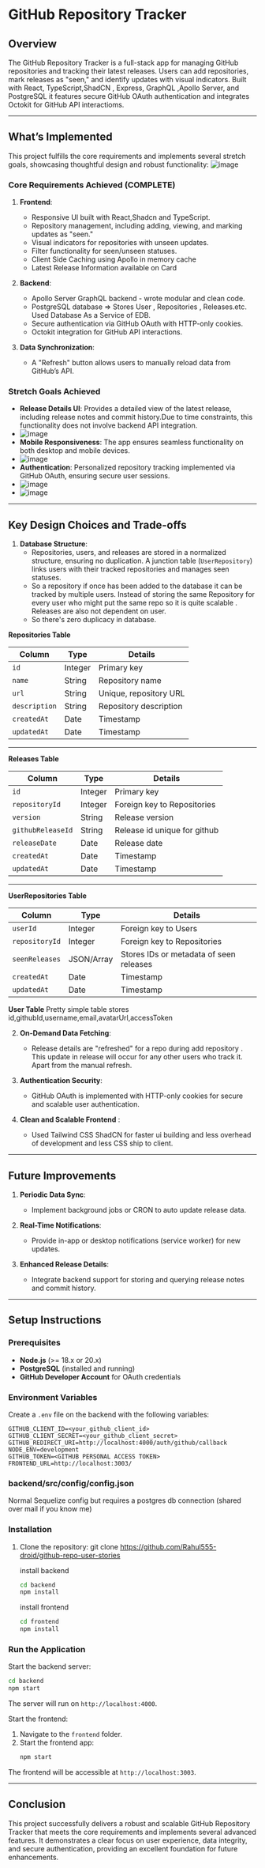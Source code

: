 # GitHub Repository Tracker

## **Overview**
The GitHub Repository Tracker is a full-stack app for managing GitHub repositories and tracking their latest releases. 
Users can add repositories, mark releases as "seen," and identify updates with visual indicators. Built with React, TypeScript,ShadCN , Express, GraphQL ,Apollo Server, and PostgreSQL it features secure GitHub OAuth authentication and integrates Octokit for GitHub API interactioms.

---

## **What’s Implemented**

This project fulfills the core requirements and implements several stretch goals, showcasing thoughtful design and robust functionality:
![image](https://github.com/user-attachments/assets/fc7e02f5-3355-4e54-8f86-7bc81d4ab9d9)


### **Core Requirements Achieved** (COMPLETE)
1. **Frontend**:
   - Responsive UI built with React,Shadcn and TypeScript.
   - Repository management, including adding, viewing, and marking updates as "seen."
   - Visual indicators for repositories with unseen updates.
   - Filter functionality for seen/unseen statuses.
   - Client Side Caching using Apollo in memory cache
   - Latest Release Information available on Card
   

2. **Backend**:
   - Apollo Server GraphQL backend - wrote modular and clean code.
   - PostgreSQL database => Stores User , Repositories , Releases.etc. Used Database As a Service of EDB.
   - Secure authentication via GitHub OAuth with HTTP-only cookies.
   - Octokit integration for GitHub API interactions.

3. **Data Synchronization**:
   - A "Refresh" button allows users to manually reload data from GitHub’s API.

### **Stretch Goals Achieved** 
- **Release Details UI**: Provides a detailed view of the latest release, including release notes and commit history.Due to time constraints, this functionality does not involve backend API integration.
- ![image](https://github.com/user-attachments/assets/dab3ff76-d177-4283-ad64-a2cf83de5563)
- **Mobile Responsiveness**: The app ensures seamless functionality on both desktop and mobile devices.
- ![image](https://github.com/user-attachments/assets/35681328-a375-46be-9795-d764b7e1091b)
- **Authentication**: Personalized repository tracking implemented via GitHub OAuth, ensuring secure user sessions.
- ![image](https://github.com/user-attachments/assets/f2ad043e-20bd-4c99-8ba3-bbdae729d74e)
- ![image](https://github.com/user-attachments/assets/8cb4354b-2de6-4e09-8c04-4f585d506862)

---

## **Key Design Choices and Trade-offs**

1. **Database Structure**:
   - Repositories, users, and releases are stored in a normalized structure, ensuring no duplication. A junction table (`UserRepository`) links users with their tracked repositories and manages seen statuses.
   - So a repository if once has been added to the database it can be tracked by multiple users. Instead of storing the same Repository for every user who might put the same repo so it is quite scalable .       Releases are also not dependent on user.
   - So there's zero duplicacy in database.

 **Repositories Table**

| Column | Type | Details |
| --- | --- | --- |
| `id` | Integer | Primary key |
| `name` | String | Repository name |
| `url` | String | Unique, repository URL |
| `description` | String | Repository description |
| `createdAt` | Date | Timestamp |
| `updatedAt` | Date | Timestamp |

---

 **Releases Table**

| Column | Type | Details |
| --- | --- | --- |
| `id` | Integer | Primary key |
| `repositoryId` | Integer | Foreign key to Repositories |
| `version` | String | Release version |
| `githubReleaseId` | String | Release id unique for github |
| `releaseDate` | Date | Release date |
| `createdAt` | Date | Timestamp |
| `updatedAt` | Date | Timestamp |

---
**UserRepositories Table**

| Column | Type | Details |
| --- | --- | --- |
| `userId` | Integer | Foreign key to Users |
| `repositoryId` | Integer | Foreign key to Repositories |
| `seenReleases` | JSON/Array | Stores IDs or metadata of seen releases |
| `createdAt` | Date | Timestamp |
| `updatedAt` | Date | Timestamp |

 **User Table**
   Pretty simple table stores id,githubId,username,email,avatarUrl,accessToken

2. **On-Demand Data Fetching**:
   - Release details are "refreshed" for a repo during add repository . This update in release will occur for any other users who track it. Apart from the manual refresh.

3. **Authentication Security**:
   - GitHub OAuth is implemented with HTTP-only cookies for secure and scalable user authentication.
     
4. **Clean and Scalable Frontend** :
   - Used  Tailwind CSS ShadCN for faster ui building and less overhead of development and less CSS ship to client.
     
---

## **Future Improvements**
     
1. **Periodic Data Sync**:
   - Implement background jobs or CRON to auto update release data.

2. **Real-Time Notifications**:
   - Provide in-app or desktop notifications (service worker) for new updates.

3. **Enhanced Release Details**:
   - Integrate backend support for storing and querying release notes and commit history.

---

## **Setup Instructions**

### **Prerequisites**
- **Node.js** (>= 18.x or 20.x)
- **PostgreSQL** (installed and running)
- **GitHub Developer Account** for OAuth credentials

### **Environment Variables**
Create a `.env` file on the backend with the following variables:
```env
GITHUB_CLIENT_ID=<your_github_client_id>
GITHUB_CLIENT_SECRET=<your_github_client_secret>
GITHUB_REDIRECT_URI=http://localhost:4000/auth/github/callback
NODE_ENV=development
GITHUB_TOKEN=<GITHUB PERSONAL ACCESS TOKEN>
FRONTEND_URL=http://localhost:3003/
```

### backend/src/config/config.json
Normal Sequelize config but requires a postgres db connection (shared over mail if you know me)

### **Installation**
1. Clone the repository:
   git clone https://github.com/Rahul555-droid/github-repo-user-stories

   install backend

   ```bash
   cd backend
   npm install
   ```
   install frontend

   ```bash
   cd frontend
   npm install
   ```


### **Run the Application**
Start the backend server:
```bash
cd backend
npm start
```
The server will run on `http://localhost:4000`.

Start the frontend:
1. Navigate to the `frontend` folder.
2. Start the frontend app:
   ```bash
   npm start
   ```
The frontend will be accessible at `http://localhost:3003`.

---


## **Conclusion**

This project successfully delivers a robust and scalable GitHub Repository Tracker that meets the core requirements and implements several advanced features. It demonstrates a clear focus on user experience, data integrity, and secure authentication, providing an excellent foundation for future enhancements.
